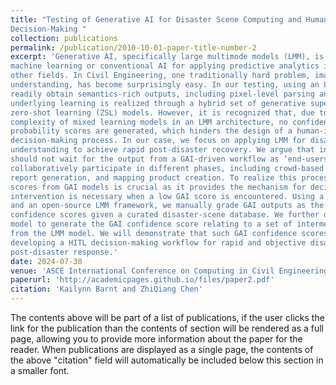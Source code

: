```yaml
---
title: "Testing of Generative AI for Disaster Scene Computing and Human-in-the-loop Post-disaster 
Decision-Making "
collection: publications
permalink: /publication/2010-10-01-paper-title-number-2
excerpt: 'Generative AI, specifically large multimode models (LMM), is transforming the practice of 
machine learning or conventional AI for applying predictive analytics in engineering and many 
other fields. In Civil Engineering, one traditionally hard problem, image-based built-environment 
understanding, has become surprisingly easy. In our testing, using an LMM engine, one can 
readily obtain semantics-rich outputs, including pixel-level parsing and descriptive captions. The 
underlying learning is realized through a hybrid set of generative supervised deep learning and 
zero-shot learning (ZSL) models. However, it is recognized that, due to the underlying 
complexity of mixed learning models in an LMM architecture, no confidence or posterior
probability scores are generated, which hinders the design of a human-in-the-loop (HITL) 
decision-making process. In our case, we focus on applying LMM for disaster-scene 
understanding to achieve rapid post-disaster recovery. We argue that in such a process, humans 
should not wait for the output from a GAI-driven workflow as ‘end-users’; instead, they should 
collaboratively participate in different phases, including crowd-based data collection, cleaning, 
report generation, and mapping product creation. To realize this process, generating confidence 
scores from GAI models is crucial as it provides the mechanism for deciding whether a human 
intervention is necessary when a low GAI score is encountered. Using a data-centric approach 
and an open-source LMM framework, we manually grade GAI outputs as the ground-truth 
confidence scores given a curated disaster-scene database. We further develop a predictive 
model to generate the GAI confidence score relating to a set of intermediate measurements 
from the LMM model. We will demonstrate that such GAI confidence scores are instrumental in 
developing a HITL decision-making workflow for rapid and objective disaster-scene-enabled 
post-disaster response.'
date: 2024-07-30
venue: 'ASCE International Conference on Computing in Civil Engineering, 2024 '
paperurl: 'http://academicpages.github.io/files/paper2.pdf'
citation: 'Kailynn Barnt and ZhiQiang Chen'
---
```


The contents above will be part of a list of publications, if the user clicks the link for the publication than the contents of section will be rendered as a full page, allowing you to provide more information about the paper for the reader. When publications are displayed as a single page, the contents of the above "citation" field will automatically be included below this section in a smaller font.
